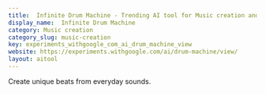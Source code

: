 ```yaml
---
title:  Infinite Drum Machine - Trending AI tool for Music creation and best alternatives
display_name:  Infinite Drum Machine
category: Music creation
category_slug: music-creation
key: experiments_withgoogle_com_ai_drum_machine_view
website: https://experiments.withgoogle.com/ai/drum-machine/view/
layout: aitool
---
```


Create unique beats from everyday sounds.
